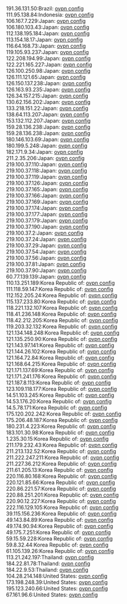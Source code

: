191.36.131.50:Brazil: [ovpn config](vpn/191_36_131_50.ovpn)  
111.95.138.84:Indonesia: [ovpn config](vpn/111_95_138_84.ovpn)  
106.167.7.229:Japan: [ovpn config](vpn/106_167_7_229.ovpn)  
106.180.103.43:Japan: [ovpn config](vpn/106_180_103_43.ovpn)  
112.138.195.184:Japan: [ovpn config](vpn/112_138_195_184.ovpn)  
113.154.18.17:Japan: [ovpn config](vpn/113_154_18_17.ovpn)  
116.64.168.73:Japan: [ovpn config](vpn/116_64_168_73.ovpn)  
119.105.93.237:Japan: [ovpn config](vpn/119_105_93_237.ovpn)  
122.208.194.99:Japan: [ovpn config](vpn/122_208_194_99.ovpn)  
122.221.165.227:Japan: [ovpn config](vpn/122_221_165_227.ovpn)  
126.100.250.98:Japan: [ovpn config](vpn/126_100_250_98.ovpn)  
126.111.121.65:Japan: [ovpn config](vpn/126_111_121_65.ovpn)  
126.150.137.238:Japan: [ovpn config](vpn/126_150_137_238.ovpn)  
126.163.93.235:Japan: [ovpn config](vpn/126_163_93_235.ovpn)  
126.34.157.215:Japan: [ovpn config](vpn/126_34_157_215.ovpn)  
130.62.156.202:Japan: [ovpn config](vpn/130_62_156_202.ovpn)  
133.218.151.22:Japan: [ovpn config](vpn/133_218_151_22.ovpn)  
138.64.113.207:Japan: [ovpn config](vpn/138_64_113_207.ovpn)  
153.132.112.207:Japan: [ovpn config](vpn/153_132_112_207.ovpn)  
159.28.136.238:Japan: [ovpn config](vpn/159_28_136_238.ovpn)  
159.28.136.238:Japan: [ovpn config](vpn/159_28_136_238.ovpn)  
180.146.103.69:Japan: [ovpn config](vpn/180_146_103_69.ovpn)  
180.199.5.248:Japan: [ovpn config](vpn/180_199_5_248.ovpn)  
182.171.9.34:Japan: [ovpn config](vpn/182_171_9_34.ovpn)  
211.2.35.206:Japan: [ovpn config](vpn/211_2_35_206.ovpn)  
219.100.37.110:Japan: [ovpn config](vpn/219_100_37_110.ovpn)  
219.100.37.118:Japan: [ovpn config](vpn/219_100_37_118.ovpn)  
219.100.37.119:Japan: [ovpn config](vpn/219_100_37_119.ovpn)  
219.100.37.126:Japan: [ovpn config](vpn/219_100_37_126.ovpn)  
219.100.37.165:Japan: [ovpn config](vpn/219_100_37_165.ovpn)  
219.100.37.166:Japan: [ovpn config](vpn/219_100_37_166.ovpn)  
219.100.37.169:Japan: [ovpn config](vpn/219_100_37_169.ovpn)  
219.100.37.174:Japan: [ovpn config](vpn/219_100_37_174.ovpn)  
219.100.37.177:Japan: [ovpn config](vpn/219_100_37_177.ovpn)  
219.100.37.179:Japan: [ovpn config](vpn/219_100_37_179.ovpn)  
219.100.37.190:Japan: [ovpn config](vpn/219_100_37_190.ovpn)  
219.100.37.2:Japan: [ovpn config](vpn/219_100_37_2.ovpn)  
219.100.37.24:Japan: [ovpn config](vpn/219_100_37_24.ovpn)  
219.100.37.29:Japan: [ovpn config](vpn/219_100_37_29.ovpn)  
219.100.37.54:Japan: [ovpn config](vpn/219_100_37_54.ovpn)  
219.100.37.56:Japan: [ovpn config](vpn/219_100_37_56.ovpn)  
219.100.37.81:Japan: [ovpn config](vpn/219_100_37_81.ovpn)  
219.100.37.90:Japan: [ovpn config](vpn/219_100_37_90.ovpn)  
60.77.139.139:Japan: [ovpn config](vpn/60_77_139_139.ovpn)  
110.13.251.189:Korea Republic of: [ovpn config](vpn/110_13_251_189.ovpn)  
111.118.59.147:Korea Republic of: [ovpn config](vpn/111_118_59_147.ovpn)  
112.152.205.24:Korea Republic of: [ovpn config](vpn/112_152_205_24.ovpn)  
115.137.233.80:Korea Republic of: [ovpn config](vpn/115_137_233_80.ovpn)  
118.221.132.107:Korea Republic of: [ovpn config](vpn/118_221_132_107.ovpn)  
118.41.236.148:Korea Republic of: [ovpn config](vpn/118_41_236_148.ovpn)  
118.42.212.205:Korea Republic of: [ovpn config](vpn/118_42_212_205.ovpn)  
119.203.32.132:Korea Republic of: [ovpn config](vpn/119_203_32_132.ovpn)  
121.134.148.248:Korea Republic of: [ovpn config](vpn/121_134_148_248.ovpn)  
121.135.250.90:Korea Republic of: [ovpn config](vpn/121_135_250_90.ovpn)  
121.143.97.141:Korea Republic of: [ovpn config](vpn/121_143_97_141.ovpn)  
121.144.26.102:Korea Republic of: [ovpn config](vpn/121_144_26_102.ovpn)  
121.164.72.84:Korea Republic of: [ovpn config](vpn/121_164_72_84.ovpn)  
121.168.64.215:Korea Republic of: [ovpn config](vpn/121_168_64_215.ovpn)  
121.171.137.69:Korea Republic of: [ovpn config](vpn/121_171_137_69.ovpn)  
121.171.241.176:Korea Republic of: [ovpn config](vpn/121_171_241_176.ovpn)  
121.187.8.113:Korea Republic of: [ovpn config](vpn/121_187_8_113.ovpn)  
123.109.118.177:Korea Republic of: [ovpn config](vpn/123_109_118_177.ovpn)  
14.51.103.245:Korea Republic of: [ovpn config](vpn/14_51_103_245.ovpn)  
14.53.176.20:Korea Republic of: [ovpn config](vpn/14_53_176_20.ovpn)  
14.5.78.171:Korea Republic of: [ovpn config](vpn/14_5_78_171.ovpn)  
175.120.202.242:Korea Republic of: [ovpn config](vpn/175_120_202_242.ovpn)  
175.206.48.187:Korea Republic of: [ovpn config](vpn/175_206_48_187.ovpn)  
180.231.4.223:Korea Republic of: [ovpn config](vpn/180_231_4_223.ovpn)  
183.101.30.98:Korea Republic of: [ovpn config](vpn/183_101_30_98.ovpn)  
1.235.30.15:Korea Republic of: [ovpn config](vpn/1_235_30_15.ovpn)  
211.179.232.43:Korea Republic of: [ovpn config](vpn/211_179_232_43.ovpn)  
211.213.132.52:Korea Republic of: [ovpn config](vpn/211_213_132_52.ovpn)  
211.222.247.211:Korea Republic of: [ovpn config](vpn/211_222_247_211.ovpn)  
211.227.36.212:Korea Republic of: [ovpn config](vpn/211_227_36_212.ovpn)  
211.61.205.13:Korea Republic of: [ovpn config](vpn/211_61_205_13.ovpn)  
220.116.80.168:Korea Republic of: [ovpn config](vpn/220_116_80_168.ovpn)  
220.121.85.66:Korea Republic of: [ovpn config](vpn/220_121_85_66.ovpn)  
220.86.221.57:Korea Republic of: [ovpn config](vpn/220_86_221_57.ovpn)  
220.88.251.201:Korea Republic of: [ovpn config](vpn/220_88_251_201.ovpn)  
220.90.12.227:Korea Republic of: [ovpn config](vpn/220_90_12_227.ovpn)  
222.116.129.105:Korea Republic of: [ovpn config](vpn/222_116_129_105.ovpn)  
39.115.156.236:Korea Republic of: [ovpn config](vpn/39_115_156_236.ovpn)  
49.143.84.89:Korea Republic of: [ovpn config](vpn/49_143_84_89.ovpn)  
49.174.90.94:Korea Republic of: [ovpn config](vpn/49_174_90_94.ovpn)  
49.175.7.251:Korea Republic of: [ovpn config](vpn/49_175_7_251.ovpn)  
59.15.59.228:Korea Republic of: [ovpn config](vpn/59_15_59_228.ovpn)  
59.8.32.44:Korea Republic of: [ovpn config](vpn/59_8_32_44.ovpn)  
61.105.139.26:Korea Republic of: [ovpn config](vpn/61_105_139_26.ovpn)  
113.21.242.197:Thailand: [ovpn config](vpn/113_21_242_197.ovpn)  
184.22.81.78:Thailand: [ovpn config](vpn/184_22_81_78.ovpn)  
184.22.9.53:Thailand: [ovpn config](vpn/184_22_9_53.ovpn)  
104.28.214.148:United States: [ovpn config](vpn/104_28_214_148.ovpn)  
173.198.248.39:United States: [ovpn config](vpn/173_198_248_39.ovpn)  
195.123.240.66:United States: [ovpn config](vpn/195_123_240_66.ovpn)  
67.161.96.6:United States: [ovpn config](vpn/67_161_96_6.ovpn)  
